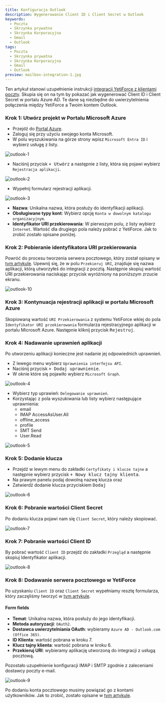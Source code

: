 ```yaml
---
title: Konfiguracja Outlook
description: Wygenerowanie Client ID i Client Secret w Outlook
keywords:
  - Poczta
  - Skrzynka prywatna
  - Skrzynka Korporacyjna
  - Gmail
  - Outlook
tags:
  - Poczta
  - Skrzynka prywatna
  - Skrzynka Korporacyjna
  - Gmail
  - Outlook
preview: mailbox-integration-1.jpg
---
```


Ten artykuł stanowi uzupełnienie instrukcji [integracji YetiForce z klientami poczty](/administrator-guides/integration/mailbox). Skupia się on na tym by pokazać jak wygenerować Client ID i Client Secret w portalu Azure AD. Te dane są niezbędne do uwierzytelnienia połączenia między YetiForce a Twoim kontem Outlook.

### Krok 1: Utwórz projekt w Portalu Microsoft Azure

- Przejdź do [Portal Azure](https://portal.azure.com/).
- Zaloguj się przy użyciu swojego konta Microsoft.
- W polu wyszukiwania na górze strony wpisz `Microsoft Entra ID` i wybierz usługę z listy.

![outlook-1](outlook-1.jpg)

- Naciśnij przycisk <kbd>+ Utwórz</kbd> a następnie z listy, która się pojawi wybierz `Rejestracja aplikacji`.

![outlook-2](outlook-2.jpg)

- Wypełnij formularz rejestracji aplikacji.

![outlook-3](outlook-3.jpg)

- **Nazwa**: Unikalna nazwa, która posłuży do identyfikacji aplikacji.
- **Obsługiwane typy kont**: Wybierz opcję `Konta w dowolnym katalogu organizacyjnym`.
- **Identyfikator URI przekierowania**: W pierwszym polu, z listy wybierz `Internet`. Wartość dla drugiego pola należy pobrać z YetiForce. Jak to zrobić zostało opisane poniżej.

### Krok 2: Pobieranie identyfikatora URI przekierowania

Powróć do procesu tworzenia serwera pocztowego, który został opisany w [tym artykule](/administrator-guides/integration/mailbox/#dodanie-serwera-pocztowego). Upewnij się, że w polu `Przekieruj URI`, znajduje się nazwa aplikacji, którą utworzyłeś do integracji z pocztą. Następnie skopiuj wartość URI przekierowania naciskając przycisk wyróżniony na poniższym zrzucie ekranu.

![outlook-10](outlook-10.jpg)

### Krok 3: Kontynuacja rejestracji aplikacji w portalu Microsoft Azure

Skopiowaną wartość `URI Przekierowania` z systemu YetiForce wklej do pola `Identyfikator URI przekierowania` formularza rejestracyjnego aplikacji w portalu Microsoft Azure. Następnie kliknij przycisk <kbd>Rejestruj</kbd>.

### Krok 4: Nadawanie uprawnień aplikacji

Po utworzeniu aplikacji konieczne jest nadanie jej odpowiednich uprawnień.

- Z lewego menu wybierz `Uprawnienia interfejsu API`.
- Naciśnij przycisk <kbd>+ Dodaj uprawnienie</kbd>.
- W oknie które się pojawiło wybierz `Microsoft Graph`.

![outlook-4](outlook-4.jpg)

- Wybierz typ uprawień: `Delegowanie uprawnień`.
- Korzystając z pola wyszukiwania lub listy wybierz następujące uprawnienia:
  - email
  - IMAP AccessAsUser.All
  - offline_access
  - profile
  - SMT Send
  - User.Read

![outlook-5](outlook-5.jpg)

### Krok 5: Dodanie klucza

- Przejdź w lewym menu do zakładki `Certyfikaty i klucze tajne` a następnie wybierz przycisk <kbd>+ Nowy klucz tajny klienta</kbd>.
- Na prawym panelu podaj dowolną nazwę klucza oraz
- Zatwierdź dodanie klucza przyciskiem <kbd>Dodaj</kbd>

![outlook-6](outlook-6.jpg)

### Krok 6: Pobranie wartości Client Secret

Po dodaniu klucza pojawi nam się `Client Secret`, który należy skopiować.

![outlook-7](outlook-7.jpg)

### Krok 7: Pobranie wartości Client ID

By pobrać wartość `Client ID` przejdź do zakładki `Przegląd` a następnie skopiuj Identyfikator aplikacji.

![outlook-8](outlook-8.jpg)

### Krok 8: Dodawanie serwera pocztowego w YetiForce

Po uzyskaniu `Client ID` oraz `Client Secret` wypełniamy resztę formularza, który zaczęliśmy tworzyć w [tym artykule](/administrator-guides/integration/mailbox/#dodanie-serwera-pocztowego).

#### Form fields

- **Temat**: Unikalna nazwa, która posłuży do jego identyfikacji.
- **Metoda autoryzacji**: `OAuth2`.
- **Dostawca uwierzytelniania OAuth**: wybieramy `Azure AD - Outlook.com (Office 365)`.
- **ID Klienta**: wartość pobrana w kroku 7.
- **Klucz tajny klienta**: wartość pobrana w kroku 6.
- **Przekieruj URI**: wybieramy aplikację utworzoną do integracji z usługą pocztową.

Pozostało uzupełnienie konfiguracji IMAP i SMTP zgodnie z zaleceniami dostawcy poczty e-mail.

![outlook-9](outlook-9.jpg)

Po dodaniu konta pocztowego musimy powiązać go z kontami użytkowników. Jak to zrobić, zostało opisane w [tym artykule](/administrator-guides/integration/mailbox#krok-3-powiązanie-serwera-pocztowego-z-kontami-użytkowników).
